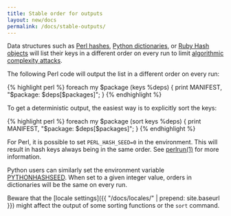 ```yaml
---
title: Stable order for outputs
layout: new/docs
permalink: /docs/stable-outputs/
---
```


Data structures such as [Perl
hashes](http://perldoc.perl.org/functions/keys.html), [Python
dictionaries](https://docs.python.org/2/library/stdtypes.html#mapping-types-dict),
or [Ruby Hash objects](https://ruby-doc.org/core/Hash.html) will list their keys
in a different order on every run to limit [algorithmic complexity
attacks](http://perldoc.perl.org/perlsec.html#Algorithmic-Complexity-Attacks).

The following Perl code will output the list in a different order on every run:

<div class="wrong">
{% highlight perl %}
foreach my $package (keys %deps) {
    print MANIFEST, "$package: $deps[$packages]";
}
{% endhighlight %}
</div>

To get a deterministic output, the easiest way is to explicitly sort the keys:

<div class="correct">
{% highlight perl %}
foreach my $package (sort keys %deps) {
    print MANIFEST, "$package: $deps[$packages]";
}
{% endhighlight %}
</div>

For Perl, it is possible to set `PERL_HASH_SEED=0` in the environment. This
will result in hash keys always being in the same order. See
[perlrun(1)](http://perldoc.perl.org/perlrun.html) for more information.

Python users can similarly set the environment variable
[PYTHONHASHSEED](https://docs.python.org/2/using/cmdline.html#envvar-PYTHONHASHSEED).
When set to a given integer value, orders in dictionaries will be the same on
every run.

Beware that the [locale settings]({{ "/docs/locales/" | prepend: site.baseurl }})
might affect the output of some sorting functions or the `sort` command.
